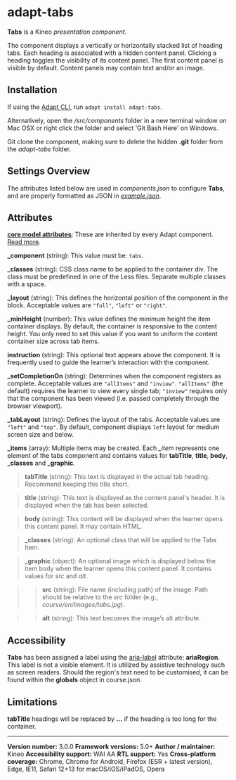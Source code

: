 # adapt-tabs

**Tabs** is a Kineo *presentation component*.

The component displays a vertically or horizontally stacked list of heading tabs. Each heading is associated with a hidden content panel. Clicking a heading toggles the visibility of its content panel. The first content panel is visible by default. Content panels may contain text and/or an image.

## Installation

If using the [Adapt CLI](https://github.com/adaptlearning/adapt-cli), run `adapt install adapt-tabs`.

Alternatively, open the */src/components* folder in a new terminal window on Mac OSX or right click the folder and select 'Git Bash Here' on Windows.

Git clone the component, making sure to delete the hidden **.git** folder from the *adapt-tabs* folder.

## Settings Overview

The attributes listed below are used in *components.json* to configure **Tabs**, and are properly formatted as JSON in [*example.json*](https://github.com/cgkineo/adapt-tabs/blob/master/example.json).

## Attributes

[**core model attributes**](https://github.com/adaptlearning/adapt_framework/wiki/Core-model-attributes): These are inherited by every Adapt component. [Read more](https://github.com/adaptlearning/adapt_framework/wiki/Core-model-attributes).

**\_component** (string): This value must be: `tabs`.

**\_classes** (string): CSS class name to be applied to the container div. The class must be predefined in one of the Less files. Separate multiple classes with a space.

**\_layout** (string): This defines the horizontal position of the component in the block. Acceptable values are `"full"`, `"left"` or `"right"`.

**\_minHeight** (number): This value defines the minimum height the item container displays. By default, the container is responsive to the content height. You only need to set this value if you want to uniform the content container size across tab items.

**instruction** (string): This optional text appears above the component. It is frequently used to
guide the learner’s interaction with the component.

**\_setCompletionOn** (string): Determines when the component registers as complete. Acceptable values are `"allItems"` and `"inview"`. `"allItems"` (the default) requires the learner to view every single tab; `"inview"` requires only that the component has been viewed (i.e. passed completely through the browser viewport).

**\_tabLayout** (string): Defines the layout of the tabs. Acceptable values are `"left"` and `"top"`. By default, component displays `left` layout for medium screen size and below.

**\_items** (array): Multiple items may be created. Each *\_item* represents one element of the tabs component and contains values for **tabTitle**, **title**, **body**, **\_classes** and **\_graphic**.

>**tabTitle** (string): This text is displayed in the actual tab heading. Recommend keeping this title short.

>**title** (string): This text is displayed as the content panel's header. It is displayed when the tab has been selected.

>**body** (string): This content will be displayed when the learner opens this content panel. It may contain HTML.

>**\_classes** (string): An optional class that will be applied to the Tabs Item.

>**\_graphic** (object): An optional image which is displayed below the item body when the learner opens this content panel. It contains values for *src* and *alt*.

>>**src** (string): File name (including path) of the image. Path should be relative to the *src* folder (e.g., *course/en/images/tabs.jpg*).

>>**alt** (string): This text becomes the image’s alt attribute.

## Accessibility
**Tabs** has been assigned a label using the [aria-label](https://github.com/adaptlearning/adapt_framework/wiki/Aria-Labels) attribute: **ariaRegion**. This label is not a visible element. It is utilized by assistive technology such as screen readers. Should the region's text need to be customised, it can be found within the **globals** object in course.json.

## Limitations

**tabTitle** headings will be replaced by **...** if the heading is too long for the container.

----------------------------
**Version number:**  3.0.0
**Framework versions:** 5.0+
**Author / maintainer:** Kineo
**Accessibility support:** WAI AA
**RTL support:** Yes
**Cross-platform coverage:** Chrome, Chrome for Android, Firefox (ESR + latest version), Edge, IE11, Safari 12+13 for macOS/iOS/iPadOS, Opera
